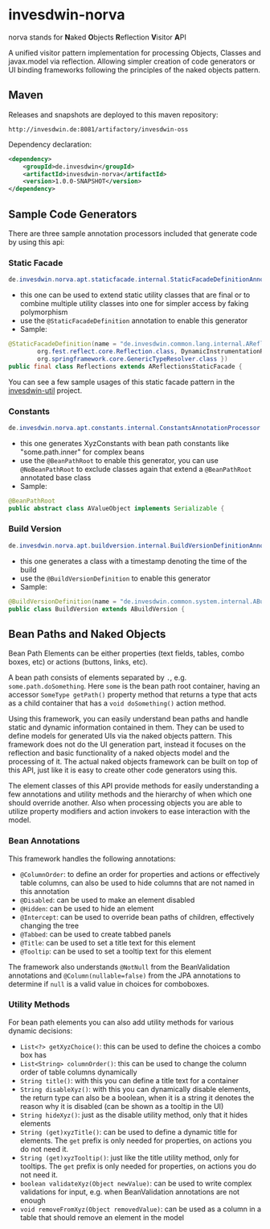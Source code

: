 # invesdwin-norva
norva stands for **N**aked **O**bjects **R**eflection **V**isitor **A**PI

A unified visitor pattern implementation for processing Objects, Classes and javax.model via reflection. Allowing simpler creation of code generators or UI binding frameworks following the principles of the naked objects pattern.

## Maven

Releases and snapshots are deployed to this maven repository:
```
http://invesdwin.de:8081/artifactory/invesdwin-oss
```

Dependency declaration:
```xml
<dependency>
	<groupId>de.invesdwin</groupId>
	<artifactId>invesdwin-norva</artifactId>
	<version>1.0.0-SNAPSHOT</version>
</dependency>
```


## Sample Code Generators
There are three sample annotation processors included that generate code by using this api:

### Static Facade
```java
de.invesdwin.norva.apt.staticfacade.internal.StaticFacadeDefinitionAnnotationProcessor
```
- this one can be used to extend static utility classes that are final or to combine multiple utility classes into one for simpler access by faking polymorphism
- use the `@StaticFacadeDefinition` annotation to enable this generator
- Sample:
```java
@StaticFacadeDefinition(name = "de.invesdwin.common.lang.internal.AReflectionsStaticFacade", targets = {
        org.fest.reflect.core.Reflection.class, DynamicInstrumentationReflections.class, BeanPathReflections.class,
        org.springframework.core.GenericTypeResolver.class })
public final class Reflections extends AReflectionsStaticFacade {
```

You can see a few sample usages of this static facade pattern in the [invesdwin-util](https://github.com/subes/invesdwin-util) project.

### Constants
```java
de.invesdwin.norva.apt.constants.internal.ConstantsAnnotationProcessor
```
- this one generates XyzConstants with bean path constants like "some.path.inner" for complex beans
- use the `@BeanPathRoot` to enable this generator, you can use `@NoBeanPathRoot` to exclude classes again that extend a `@BeanPathRoot` annotated base class
- Sample:
```java
@BeanPathRoot
public abstract class AValueObject implements Serializable {
```

### Build Version
```java
de.invesdwin.norva.apt.buildversion.internal.BuildVersionDefinitionAnnotationProcessor
```
- this one generates a class with a timestamp denoting the time of the build
- use the `@BuildVersionDefinition` to enable this generator
- Sample:
```java
@BuildVersionDefinition(name = "de.invesdwin.common.system.internal.ABuildVersion")
public class BuildVersion extends ABuildVersion {
```

## Bean Paths and Naked Objects

Bean Path Elements can be either properties (text fields, tables, combo boxes, etc) or actions (buttons, links, etc). 

A bean path consists of elements separated by `.`, e.g. `some.path.doSomething`.
Here `some` is the bean path root container, having an accessor `SomeType getPath()` property method that returns a type that acts as a child container that has a `void doSomething()` action method.

Using this framework, you can easily understand bean paths and handle static and dynamic information contained in them.
They can be used to define models for generated UIs via the naked objects pattern. This framework does not do the UI generation part, instead it focuses on the reflection and basic functionality of a naked objects model and the processing of it. The actual naked objects framework can be built on top of this API, just like it is easy to create other code generators using this.

The element classes of this API provide methods for easily understanding a few annotations and utility methods and the hierarchy of when which one should override another. Also when processing objects you are able to utilize property modifiers and action invokers to ease interaction with the model.

### Bean Annotations

This framework handles the following annotations:

* `@ColumnOrder`: to define an order for properties and actions or effectively table columns, can also be used to hide columns that are not named in this annotation
* `@Disabled`: can be used to make an element disabled
* `@Hidden`: can be used to hide an element
* `@Intercept`: can be used to override bean paths of children, effectively changing the tree
* `@Tabbed`: can be used to create tabbed panels
* `@Title`: can be used to set a title text for this element
* `@Tooltip`: can be used to set a tooltip text for this element

The framework also understands `@NotNull` from the BeanValidation annotations and `@Column(nullable=false)` from the JPA annotations to determine if `null` is a valid value in choices for comboboxes.

### Utility Methods

For bean path elements you can also add utility methods for various dynamic decisions:

* `List<?> getXyzChoice()`: this can be used to define the choices a combo box has
* `List<String> columnOrder()`: this can be used to change the column order of table columns dynamically
* `String title()`: with this you can define a title text for a container
* `String disableXyz()`: with this you can dynamically disable elements, the return type can also be a boolean, when it is a string it denotes the reason why it is disabled (can be shown as a tooltip in the UI)
* `String hideXyz()`: just as the disable utility method, only that it hides elements
* `String (get)xyzTitle()`: can be used to define a dynamic title for elements. The `get` prefix is only needed for properties, on actions you do not need it.
* `String (get)xyzTooltip()`: just like the title utility method, only for tooltips. The `get` prefix is only needed for properties, on actions you do not need it.
* `boolean validateXyz(Object newValue)`: can be used to write complex validations for input, e.g. when BeanValidation annotations are not enough
* `void removeFromXyz(Object removedValue)`: can be used as a column in a table that should remove an element in the model
